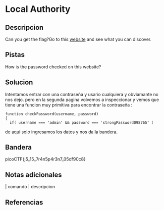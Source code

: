 
# Local Authority

## Descripcion
Can you get the flag?Go to this [website](http://saturn.picoctf.net:51108/) and see what you can discover.
## Pistas
How is the password checked on this website?
## Solucion
Intentamos entrar con una contraseña y usario cualquiera y obviamante no nos dejo. pero en la segunda pagina volvemos a inspeccionar y vemos que tiene una funcion muy  primitiva para encontrar la contraseña :
```bash()
function checkPassword(username, password)
{
  if( username === 'admin' && password === 'strongPassword098765' )
```
de aqui solo ingresamos los datos y nos da la bandera.

## Bandera

picoCTF{j5_15_7r4n5p4r3n7_05df90c8}

## Notas adicionales

| comando | descripcion

## Referencias
